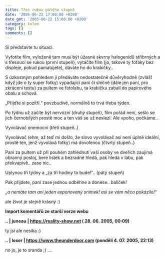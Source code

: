 ```yaml
---
title: Třes rukou pátého stupně
date: '2005-06-22 17:00:00 +0200'
date_gmt: '2005-06-22 15:00:00 +0200'
category: kolem
tags: []
comments: []
---
```

<p>Si představte tu situaci.</p>
<p>Vyfotíte film, vyloženě tam musí být úžasné skvrny halogenidů stříbrných a s třesoucí
se rukou (první stupeň), vytáčíte film (jo, takové ty foťáky bez displeje,
pokud pamatujete), dáváte ho do krabičky..</p>
<p>S úzkostným pohledem ji předáváte nedostatečně důvěryhodně (zvlášť když jde
o ty super fotky) vypadající paní či slečně (dále jen paní, pro zkrácení textu) za pultem ve fotolabu, ta krabičku zabalí
do papírového obalu a schová.</p>
<p>&bdquo;Přijďte si pozítří.&ldquo; povzbudivé, normálně to trvá třeba týden.</p>
<p>Po týdnu už začíte být nervózní (druhý stupeň), film pořád není, sešlo se jich černobílých prostě
moc a ten váš se už nevlezl. Ale vpoho, počkáme..</p>
<p>Vyvolávač onemocní (třetí stupeň..)</p>
<p>Vyvolávač (ehm, až teď mi došlo, že slovo vyvolávač asi není úplně ideální, prostě ten, jenž vyvolává fotky)
má dovolenou (čtvrtý stupeň..)</p>
<p>Paní za pultem už při pouhém zahlédnutí vaší osoby ve dveřích zaujímá obranný postoj, bere lístek
a bezradně hledá, pak hledá v labu, pak překvapivě.. zase nic..</p>
<p>Uplynou tři týdny a &bdquo;za tři hodiny to bude!&ldquo;.. (pátý stupeň)</p>
<p>Pak přijdete, paní zase jednou odběhne a donese.. balíček!</p>
<p><em>&bdquo;a nemáte tam ani jeden exponovaný snímek! asi se vám něco pokazilo!&ldquo;</em></p>
<p>ale život je stejně krásný :)</p>
<div class="import-komentaru">
<p><strong>Import komentářů ze starší verze webu</strong></p>
<div class="comment">
<p style="font-weight:bold"><span class="compredmet">..</span> | <span class="comname">juneau</span> |  <a href="https://reality-show.net">https://reality-show.net</a> (&nbsp;28.&nbsp;06.&nbsp;2005,&nbsp;00:09)</p>
<p>ty jsi ale nesika :) </p>
</div>
<div class="comment">
<p style="font-weight:bold"><span class="compredmet">..</span> | <span class="comname">loser</span> |  <a href="https://www.theunderdoor.com">https://www.theunderdoor.com</a> (pondělí&nbsp;4.&nbsp;07.&nbsp;2005,&nbsp;22:13)</p>
<p>no jo, je to sranda ;) .... </p>
</div>
</div>
